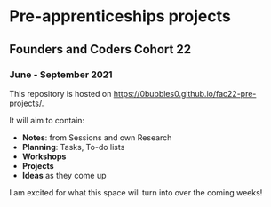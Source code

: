 # Pre-apprenticeships projects

## Founders and Coders Cohort 22

### June - September 2021

This repository is hosted on <https://0bubbles0.github.io/fac22-pre-projects/>.

It will aim to contain:

* **Notes**: from Sessions and own Research
* **Planning**: Tasks, To-do lists
* **Workshops**
* **Projects**
* **Ideas** as they come up

I am excited for what this space will turn into over the coming weeks!

<!--
### Template Repo

Create a new repository on your own profile which has a README.md and a set of folders for each week.

How you lay out this repository and how the site looks are up to you. We've added a couple of files already so you can see how we suggest laying out the learnings from each week. If you'd rather structure the repository differently, you're welcome to.

You might like to host this repository on GitHub pages and contain your project sites inside this single repository.

You might prefer to create each site in its own repository and link to them from this central directory.

-->